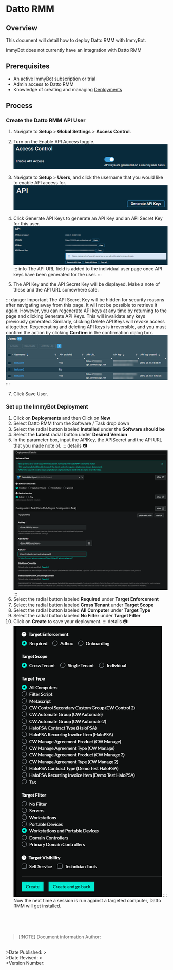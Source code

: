 # Datto RMM

## Overview
This document will detail how to deploy Datto RMM with ImmyBot.

ImmyBot does not currently have an integration with Datto RMM

## Prerequisites
- An active ImmyBot subscription or trial
- Admin access to Datto RMM
- Knowledge of creating and managing [Deployments](/Documentation/HowToGuides/creating-managing-deployments)

## Process
### Create the Datto RMM API User
1. Navigate to **Setup** > **Global Settings** > **Access Control**.
2. Turn on the Enable API Access toggle.
   ![alt text](DattoRMM1.png)
4. Navigate to **Setup** > **Users**, and click the username that you would like to enable API access for.
![alt text](DattoRMM2.png)

5. Click Generate API Keys to generate an API Key and an API Secret Key for this user.
![alt text](DattoRMM3.png)
::: info  The API URL field is added to the individual user page once API keys have been generated for the user.
:::

6. The API Key and the API Secret Key will be displayed. Make a note of these and the API URL somewhere safe.

::: danger  Important
The API Secret Key will be hidden for security reasons after navigating away from this page. It will not be possible to retrieve it again. However, you can regenerate API keys at any time by returning to the page and clicking Generate API Keys. This will invalidate any keys previously generated. Similarly, clicking Delete API Keys will revoke access altogether. Regenerating and deleting API keys is irreversible, and you must confirm the action by clicking **Confirm** in the confirmation dialog box.
![alt text](DattoRMM4.png)
:::

7. Click Save User.

### Set up the ImmyBot Deployment
 1. Click on **Deployments** and then Click on **New**
 2. Select Datto RMM from the Software / Task drop down
 3. Select the radial button labeled **Installed** under the **Software should be**
 4. Select the **Latest** radial button under **Desired Version**
 5. In the parameter box, input the APIKey, the APISecret and the API URL that you made note of.
   ::: details <font fontsize=20>📷</font>
   ![alt text](DattoRMM5.png)
   :::
 6. Select the radial button labeled **Required** under **Target Enforcement**
 7. Select the radial button labeled **Cross Tenant** under **Target Scope**
 8. Select the radial button labeled **All Computer** under **Target Type**
 9.  Select the radial button labeled **No Filter** under **Target Filter**
 10. Click on **Create** to save your deployment.
   ::: details <font fontsize=20>📷</font>
   ![alt text](DattoRMM6.png)
   :::
Now the next time a session is run against a targeted computer, Datto RMM will get installed.

<br><br><br>
>[!NOTE] Document information
>Author:
<br>
>Date Published:
><br>
>Date Revised:
><br>
>Version Number:
